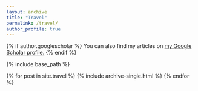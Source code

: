 ```yaml
---
layout: archive
title: "Travel"
permalink: /travel/
author_profile: true
---
```


{% if author.googlescholar %}
  You can also find my articles on <u><a href="{{author.googlescholar}}">my Google Scholar profile</a>.</u>
{% endif %}

{% include base_path %}

{% for post in site.travel %}
  {% include archive-single.html %}
{% endfor %}
